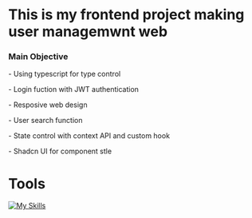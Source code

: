 <h1>This is my frontend project making user managemwnt web</h1>
<h3>Main Objective</h3>
<p>- Using typescript for type control</p>
<p>- Login fuction with JWT authentication</p>
<p>- Resposive web design</p>
<p>- User search function</p>
<p>- State control with context API and custom hook</p>
<p>- Shadcn UI for component stle</p>

<h1>Tools</h1>

[![My Skills](https://skillicons.dev/icons?i=typescript,html,react,tailwind,vite)](https://skillicons.dev)
